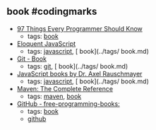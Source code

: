 book #codingmarks 
---
* [97 Things Every Programmer Should Know](http://programmer.97things.oreilly.com/wiki/index.php/Contributions_Appearing_in_the_Book)
    * tags: [book](../tags/book.md)
* [Eloquent JavaScript](http://eloquentjavascript.net/)
    * tags: [javascript](../tags/javascript.md), [ book](../tags/ book.md)
* [Git - Book](https://git-scm.com/book)
    * tags: [git](../tags/git.md), [ book](../tags/ book.md)
* [JavaScript books by Dr. Axel Rauschmayer](http://exploringjs.com/)
    * tags: [javascript](../tags/javascript.md), [ book](../tags/ book.md)
* [Maven: The Complete Reference](http://books.sonatype.com/mvnref-book/reference/index.html)
    * tags: [maven](../tags/maven.md), [book](../tags/book.md)
* [GitHub - free-programming-books: ](https://github.com/vhf/free-programming-books)
    * tags: [book](../tags/book.md)
    * [github](https://github.com/vhf/free-programming-books)
